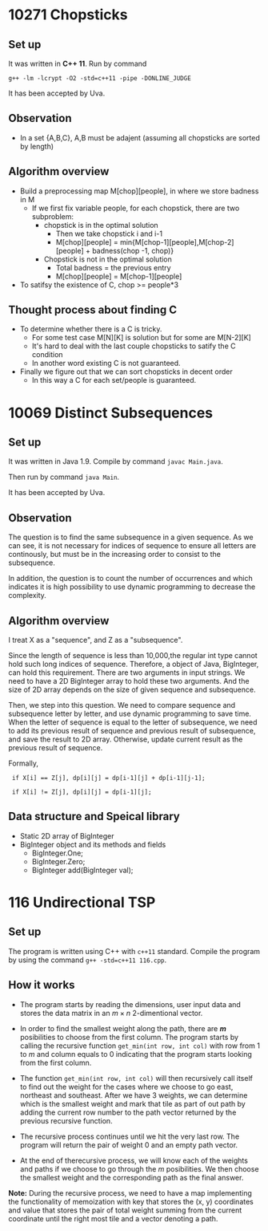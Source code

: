 # 10271 Chopsticks

## Set up

It was written in **C++ 11**. Run by command

``g++ -lm -lcrypt -O2 -std=c++11 -pipe -DONLINE_JUDGE``

It has been accepted by Uva.

## Observation

* In a set {A,B,C}, A,B must be adajent (assuming all chopsticks are sorted by length)

## Algorithm overview



* Build a preprocessing map M\[chop][people], in where we store badness in M
  * If we first fix variable people, for each chopstick, there are two subproblem:
    * chopstick is in the optimal solution
      * Then we take chopstick i and i-1
      * M\[chop][people] = min{M\[chop-1][people],M\[chop-2][people] + badness(chop -1, chop)}
    * Chopstick is not in the optimal solution
      * Total badness = the previous entry
      * M\[chop][people] = M\[chop-1][people]
* To satifsy the existence of C, chop >= people*3

## Thought process about finding C

* To determine whether there is a C is tricky.
  * For some test case M\[N][K] is solution but for some are M\[N-2][K]
  * It's hard to deal with the last couple chopsticks to satify the C condition
  * In another word existing C is not guaranteed.
* Finally we figure out that we can sort chopsticks in decent order
  * In this way a C for each set/people is guaranteed.


# 10069 Distinct Subsequences

## Set up

It was written in Java 1.9. Compile by command
``javac Main.java``.

Then run by command ``java Main``.

It has been accepted by Uva.

## Observation

The question is to find the same subsequence in a given sequence. As we can see, it is not necessary for
indices of sequence to ensure all letters are continously, but must be in the increasing order to
consist to the subsequence.


In addition, the question is to count the number of occurrences and which indicates it is high possibility to
use dynamic programming to decrease the complexity.

## Algorithm overview

I treat X as a "sequence", and Z as a "subsequence".

Since the length of sequence is less than 10,000,the regular int type cannot hold such long indices of
sequence. Therefore, a object of Java, BigInteger, can hold this requirement. There are two arguments in input strings. We need to have a 2D BigInteger array to hold these two arguments. And the size of 2D array depends on the size of given sequence and subsequence.

Then, we step into this question. We need to compare sequence and subsequence letter by letter, and use dynamic programming to save time. When the letter of sequence is equal to the letter of subsequence, we need to add its previous result of sequence and previous result of subsequence, and save the result to 2D array. Otherwise, update current result as the previous result of sequence.

Formally,

`` if X[i] == Z[j], dp[i][j] = dp[i-1][j] + dp[i-1][j-1];``

`` if X[i] != Z[j], dp[i][j] = dp[i-1][j];``


## Data structure and Speical library

* Static 2D array of BigInteger
* BigInteger object and its methods and fields
  * BigInteger.One;
  * BigInteger.Zero;
  * BigInteger	add(BigInteger val);


# 116 Undirectional TSP

## Set up

The program is written using C++ with `c++11` standard. Compile the program by using the command `g++ -std=c++11 116.cpp`.

## How it works

* The program starts by reading the dimensions, user input data and stores the data matrix in an $m \times n$ 2-dimentional vector. 

* In order to find the smallest weight along the path, there are _**m**_ posibilities to choose from the first column. The program starts by calling the recursive function `get_min(int row, int col)` with row from 1 to _m_ and column equals to 0 indicating that the program starts looking from the first column.

* The function `get_min(int row, int col)` will then recursively call itself to find out the weight for the cases where we choose to go east, northeast and southeast. After we have 3 weights, we can determine which is the smallest weight and mark that tile as part of out path by adding the current row number to the path vector returned by the previous recursive function. 

* The recursive process continues until we hit the very last row. The program will return the pair of weight 0 and an empty path vector. 

* At the end of therecursive process, we will know each of the weights and paths if we choose to go through the _m_ posibilities. We then choose the smallest weight and the corresponding path as the final answer.

**Note:** During the recursive process, we need to have a map implementing the functionality of memoization with key that stores the (x, y) coordinates and value that stores the pair of total weight summing from the current coordinate until the right most tile and a vector denoting a path.
